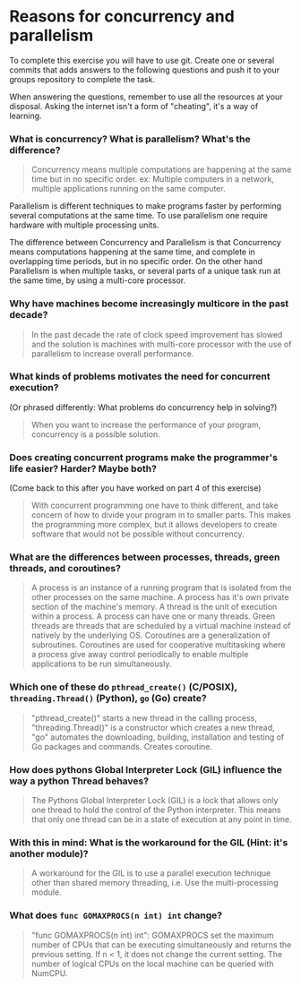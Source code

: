 # Reasons for concurrency and parallelism


To complete this exercise you will have to use git. Create one or several commits that adds answers to the following questions and push it to your groups repository to complete the task.

When answering the questions, remember to use all the resources at your disposal. Asking the internet isn't a form of "cheating", it's a way of learning.

 ### What is concurrency? What is parallelism? What's the difference?
 > Concurrency means multiple computations are happening at the same time but in no specific order. ex: Multiple computers in a network, multiple applications running on the same computer.

 Parallelism is different techniques to make programs faster by performing several computations at the same time. To use parallelism one require hardware with multiple processing units. 

 The difference between Concurrency and Parallelism is that Concurrency means computations happening at the same time, and complete in overlapping time periods, but in no specific order. On the other hand Parallelism is when multiple tasks, or several parts of a unique task run at the same time, by using a multi-core processor.
 
 ### Why have machines become increasingly multicore in the past decade?
 > In the past decade the rate of clock speed improvement has slowed and the solution is machines with multi-core processor with the use of parallelism to increase overall performance.

 
 ### What kinds of problems motivates the need for concurrent execution?
 (Or phrased differently: What problems do concurrency help in solving?)
 > When you want to increase the performance of your program, concurrency is a possible solution.
 
 ### Does creating concurrent programs make the programmer's life easier? Harder? Maybe both?
 (Come back to this after you have worked on part 4 of this exercise)
 > With concurrent programming one have to think different, and take concern of how to divide your program in to smaller parts. This makes the programming more complex, but it allows developers to create software that would not be possible without concurrency.

 
 ### What are the differences between processes, threads, green threads, and coroutines?
 > A process is an instance of a running program that is isolated from the other processes on the same machine. A process has it's own private section of the machine's memory.
 A thread is the unit of execution within a process. A process can have one or many threads.
 Green threads are threads that are scheduled by a virtual machine instead of natively by the underlying OS.
 Coroutines are a generalization of subroutines. Coroutines are used for cooperative multitasking where a process give away control periodically to enable multiple applications to be run simultaneously.

 
 ### Which one of these do `pthread_create()` (C/POSIX), `threading.Thread()` (Python), `go` (Go) create?
 > "pthread_create()" starts a new thread in the calling process, "threading.Thread()" is a constructor which creates a new thread, "go" automates the downloading, building, installation and testing of Go packages and commands. Creates coroutine.
 
 ### How does pythons Global Interpreter Lock (GIL) influence the way a python Thread behaves?
 > The Pythons Global Interpreter Lock (GIL) is a lock that allows only one thread to hold the control of the Python interpreter. This means that only one thread can be in a state of execution at any point in time.
 
 ### With this in mind: What is the workaround for the GIL (Hint: it's another module)?
 > A workaround for the GIL is to use a parallel execution technique other than shared memory threading, i.e. Use the multi-processing module.
 
 ### What does `func GOMAXPROCS(n int) int` change? 
 > "func GOMAXPROCS(n int) int": GOMAXPROCS set the maximum number of CPUs that can be executing simultaneously and returns the previous setting. If n < 1, it does not change the current setting. The number of logical CPUs on the local machine can be queried with NumCPU.
